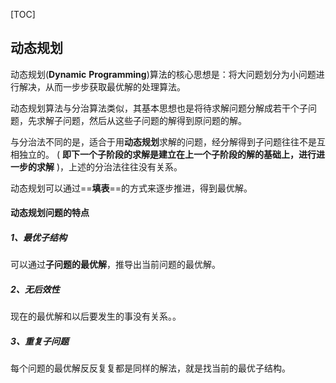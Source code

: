 [TOC]

## 动态规划

动态规划(**Dynamic** **Programming**)算法的核心思想是：将大问题划分为小问题进行解决，从而一步步获取最优解的处理算法。

动态规划算法与分治算法类似，其基本思想也是将待求解问题分解成若干个子问题，先求解子问题，然后从这些子问题的解得到原问题的解。

与分治法不同的是，适合于用**动态规划**求解的问题，经分解得到子问题往往不是互相独立的。 ( **即下一个子阶段的求解是建立在上一个子阶段的解的基础上，进行进一步的求解** )，上述的分治法往往没有关系。

动态规划可以通过==**填表**==的方式来逐步推进，得到最优解。







#### 动态规划问题的特点

##### 1、最优子结构

可以通过**子问题的最优解**，推导出当前问题的最优解。

##### 2、无后效性

现在的最优解和以后要发生的事没有关系。。

##### 3、重复子问题

每个问题的最优解反反复复都是同样的解法，就是找当前的最优子结构。







